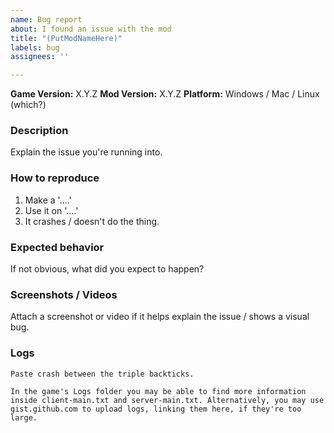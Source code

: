 ```yaml
---
name: Bug report
about: I found an issue with the mod
title: "(PutModNameHere)"
labels: bug
assignees: ''

---
```


**Game Version:** X.Y.Z
**Mod Version:** X.Y.Z
**Platform:** Windows / Mac / Linux (which?)

### Description
Explain the issue you're running into.

### How to reproduce
1. Make a '....'
2. Use it on '....'
3. It crashes / doesn't do the thing.

### Expected behavior
If not obvious, what did you expect to happen?

### Screenshots / Videos
Attach a screenshot or video if it helps explain the issue / shows a visual bug.

### Logs
```
Paste crash between the triple backticks.

In the game's Logs folder you may be able to find more information
inside client-main.txt and server-main.txt. Alternatively, you may use
gist.github.com to upload logs, linking them here, if they're too large.
```
